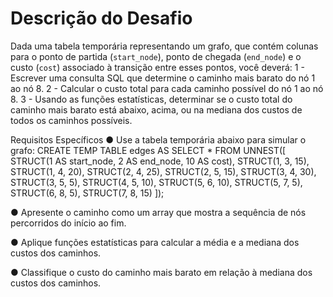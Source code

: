 # Descrição do Desafio
Dada uma tabela temporária representando um grafo, que contém colunas para o ponto de
partida (`start_node`), ponto de chegada (`end_node`) e o custo (`cost`) associado à
transição entre esses pontos, você deverá:
1 - Escrever uma consulta SQL que determine o caminho mais barato do nó 1 ao nó 8.
2 - Calcular o custo total para cada caminho possível do nó 1 ao nó 8.
3 - Usando as funções estatísticas, determinar se o custo total do caminho mais barato está abaixo, acima, ou na mediana dos custos de todos os caminhos possíveis.

Requisitos Específicos
● Use a tabela temporária abaixo para simular o grafo:
CREATE TEMP TABLE edges AS
SELECT * FROM UNNEST([
STRUCT(1 AS start_node, 2 AS end_node, 10 AS cost),
STRUCT(1, 3, 15),
STRUCT(1, 4, 20),
STRUCT(2, 4, 25),
STRUCT(2, 5, 15),
STRUCT(3, 4, 30),
STRUCT(3, 5, 5),
STRUCT(4, 5, 10),
STRUCT(5, 6, 10),
STRUCT(5, 7, 5),
STRUCT(6, 8, 5),
STRUCT(7, 8, 15)
]);

● Apresente o caminho como um array que mostra a sequência de nós percorridos do
início ao fim.

● Aplique funções estatísticas para calcular a média e a mediana dos custos dos
caminhos.

● Classifique o custo do caminho mais barato em relação à mediana dos custos dos
caminhos.
